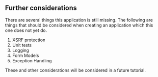 ## Further considerations

There are several things this application is still missing.  The following are things that should be considered when creating an application which this one does not yet do.

1. XSRF protection
2. Unit tests
3. Logging
4. Form Models
5. Exception Handling

These and other considerations will be considered in a future tutorial.
